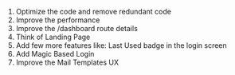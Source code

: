 1. Optimize the code and remove redundant code
2. Improve the performance
3. Improve the /dashboard route details
4. Think of Landing Page
5. Add few more features like: Last Used badge in the login screen
6. Add Magic Based Login
7. Improve the Mail Templates UX
